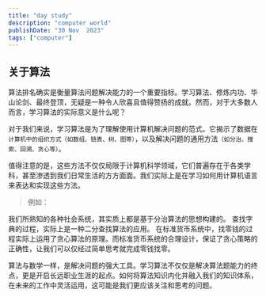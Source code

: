 ```yaml
---
title: "day study"
description: "computer world"
publishDate: "30 Nov  2023"
tags: ["computer"]
---
```


## 关于算法

算法排名确实是衡量算法问题解决能力的一个重要指标。学习算法、修炼内功、华山论剑、最终登顶，无疑是一种令人欣喜且值得赞扬的成就。然而，对于大多数人而言，学习算法的实际意义是什么呢？

对于我们来说，学习算法是为了理解使用计算机解决问题的范式。它揭示了数据在`计算机中的组织方式（如数组、链表、树、图等）`，以及解决问题的通用方法`（如分治、搜索、回溯、贪心等）`。

值得注意的是，这些方法不仅仅局限于计算机科学领域，它们普遍存在于各类学科，甚至渗透到我们日常生活的方方面面。我们实际上是在学习如何用计算机语言来表达和实现这些方法。

> 例如：

我们所熟知的各种社会系统，其实质上都是基于分治算法的思想构建的。
查找字典的过程，实际上是一种二分查找算法的应用。
在标准货币系统中，找零钱的过程实际上运用了贪心算法的原理。而标准货币系统的合理设计，保证了贪心策略的正确性，让我们可以仅经过简单思考就完成零钱找零。

算法与数学一样，是解决问题的强大工具。学习算法不仅仅是解决算法题能力的终点，更是开启长远职业生涯的起点。如何将算法知识内化并融入我们的知识体系，在未来的工作中灵活运用，这可能是我们更应该关注和思考的问题。
